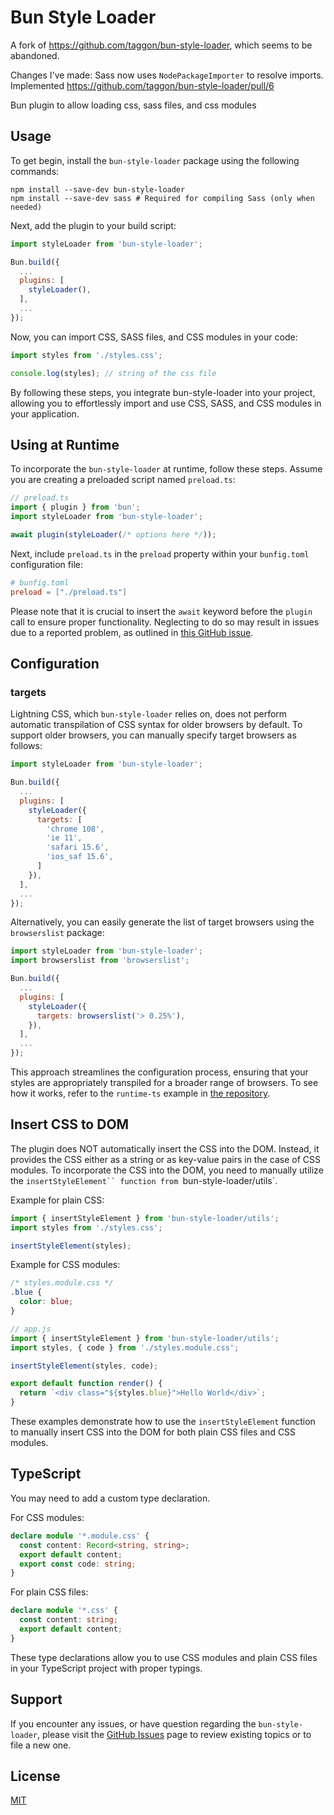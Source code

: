 # Bun Style Loader

A fork of https://github.com/taggon/bun-style-loader, which seems to be abandoned.

Changes I've made: Sass now uses `NodePackageImporter` to resolve imports.
Implemented https://github.com/taggon/bun-style-loader/pull/6

Bun plugin to allow loading css, sass files, and css modules

## Usage

To get begin, install the `bun-style-loader` package using the following commands:

```shell
npm install --save-dev bun-style-loader
npm install --save-dev sass # Required for compiling Sass (only when needed)
```

Next, add the plugin to your build script:

```js
import styleLoader from 'bun-style-loader';

Bun.build({
  ...
  plugins: [
    styleLoader(),
  ],
  ...
});
```

Now, you can import CSS, SASS files, and CSS modules in your code:

```js
import styles from './styles.css';

console.log(styles); // string of the css file
```

By following these steps, you integrate bun-style-loader into your project, allowing you to effortlessly import and use CSS, SASS, and CSS modules in your application.

## Using at Runtime

To incorporate the `bun-style-loader` at runtime, follow these steps. Assume you are creating a preloaded script named `preload.ts`:

```js
// preload.ts
import { plugin } from 'bun';
import styleLoader from 'bun-style-loader';

await plugin(styleLoader(/* options here */));
```

Next, include `preload.ts` in the `preload` property within your `bunfig.toml` configuration file:

```toml
# bunfig.toml
preload = ["./preload.ts"]
```

Please note that it is crucial to insert the `await` keyword before the `plugin` call to ensure proper functionality. Neglecting to do so may result in issues due to a reported problem, as outlined in [this GitHub issue](https://github.com/oven-sh/bun/issues/5520).

## Configuration

### targets

Lightning CSS, which `bun-style-loader` relies on, does not perform automatic transpilation of CSS syntax for older browsers by default. To support older browsers, you can manually specify target browsers as follows:

```js
import styleLoader from 'bun-style-loader';

Bun.build({
  ...
  plugins: [
    styleLoader({
      targets: [
        'chrome 108',
        'ie 11',
        'safari 15.6',
        'ios_saf 15.6',
      ]
    }),
  ],
  ...
});
```

Alternatively, you can easily generate the list of target browsers using the `browserslist` package:

```js
import styleLoader from 'bun-style-loader';
import browserslist from 'browserslist';

Bun.build({
  ...
  plugins: [
    styleLoader({
      targets: browserslist('> 0.25%'),
    }),
  ],
  ...
});
```

This approach streamlines the configuration process, ensuring that your styles are appropriately transpiled for a broader range of browsers. To see how it works, refer to the `runtime-ts` example in [the repository](https://github.com/taggon/bun-style-loader).

## Insert CSS to DOM

The plugin does NOT automatically insert the CSS into the DOM. Instead, it provides the CSS either as a string or as key-value pairs in the case of CSS modules. To incorporate the CSS into the DOM, you need to manually utilize the `insertStyleElement`` function from `bun-style-loader/utils`.

Example for plain CSS:

```js
import { insertStyleElement } from 'bun-style-loader/utils';
import styles from './styles.css';

insertStyleElement(styles);
```

Example for CSS modules:

```css
/* styles.module.css */
.blue {
  color: blue;
}
```

```js
// app.js
import { insertStyleElement } from 'bun-style-loader/utils';
import styles, { code } from './styles.module.css';

insertStyleElement(styles, code);

export default function render() {
  return `<div class="${styles.blue}">Hello World</div>`;
}
```

These examples demonstrate how to use the `insertStyleElement` function to manually insert CSS into the DOM for both plain CSS files and CSS modules.

## TypeScript

You may need to add a custom type declaration.

For CSS modules:

```typescript
declare module '*.module.css' {
  const content: Record<string, string>;
  export default content;
  export const code: string;
}
```

For plain CSS files:

```typescript
declare module '*.css' {
  const content: string;
  export default content;
}
```

These type declarations allow you to use CSS modules and plain CSS files in your TypeScript project with proper typings.

## Support

If you encounter any issues, or have question regarding the `bun-style-loader`, please visit the [GitHub Issues](https://github.com/taggon/bun-style-loader) page to review existing topics or to file a new one.

## License

[MIT](./LICENSE)
